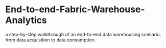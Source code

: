 # End-to-end-Fabric-Warehouse-Analytics
a step-by-step walkthrough of an end-to-end data warehousing scenario, from data acquisition to data consumption. 
